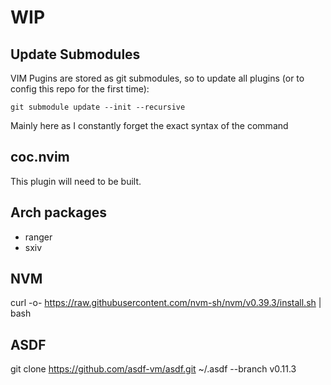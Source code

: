 # WIP

## Update Submodules

VIM Pugins are stored as git submodules, so to update all plugins (or to config this repo for the first time):

```
git submodule update --init --recursive
```

Mainly here as I constantly forget the exact syntax of the command


## coc.nvim
This plugin will need to be built.


## Arch packages
* ranger
* sxiv

## NVM
curl -o- https://raw.githubusercontent.com/nvm-sh/nvm/v0.39.3/install.sh | bash


## ASDF
git clone https://github.com/asdf-vm/asdf.git ~/.asdf --branch v0.11.3
